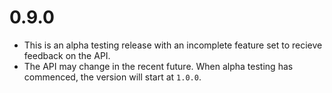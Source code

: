 # 0.9.0

* This is an alpha testing release with an incomplete feature set to recieve feedback on the API.
* The API may change in the recent future. When alpha testing has commenced, the version will start at `1.0.0`.
